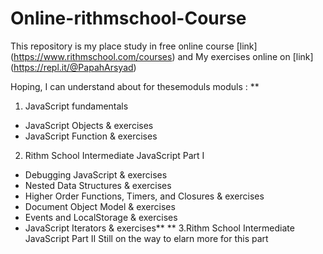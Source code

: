 # Online-rithmschool-Course
This repository is my place study in free online course [link] (https://www.rithmschool.com/courses)
and My exercises online on [link] (https://repl.it/@PapahArsyad)
 
Hoping, I can understand about for thesemoduls moduls : 
**
1. JavaScript fundamentals 
* JavaScript Objects & exercises
* JavaScript Function & exercises
2. Rithm School Intermediate JavaScript Part I
* Debugging JavaScript & exercises
* Nested Data Structures & exercises
* Higher Order Functions, Timers, and Closures & exercises
* Document Object Model & exercises
* Events and LocalStorage & exercises
* JavaScript Iterators & exercises**
**
3.Rithm School Intermediate JavaScript Part II
Still on the way to elarn more for this part
